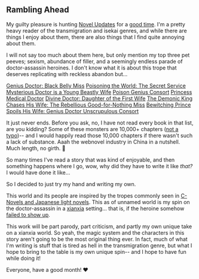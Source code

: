 ## Rambling Ahead

My guilty pleasure is hunting [Novel Updates](https://www.novelupdates.com/) for a [good time](content/NaNoWriMo/Webnovel-Recommendations.md). I'm a pretty heavy reader of the transmigration and isekai genres, and while there are things I enjoy about them, there are also things that I find quite annoying about them. 

I will not say too much about them here, but only mention my top three pet peeves; sexism, abundance of filler, and a seemingly endless parade of doctor-assassin heroines. I don't know what it is about this trope that deserves replicating with reckless abandon but...

[Genius Doctor: Black Belly Miss](https://www.novelupdates.com/series/genius-doctor-black-belly-miss/)
[Poisoning the World: The Secret Service Mysterious Doctor is a Young Beastly Wife](https://www.novelupdates.com/series/poisoning-the-world-the-secret-service-mysterious-doctor-is-a-young-beastly-wife/)
[Poison Genius Consort](https://www.novelupdates.com/series/poison-genius-consort/)
[Princess Medical Doctor](https://www.novelupdates.com/series/princess-medical-doctor/)
[Divine Doctor: Daughter of the First Wife](https://www.novelupdates.com/series/divine-doctor-daughter-of-the-first-wife/)
[The Demonic King Chases His Wife: The Rebellious Good-for-Nothing Miss](https://www.novelupdates.com/series/the-demonic-king-chases-his-wife-the-rebellious-good-for-nothing-miss/)
[Bewitching Prince Spoils His Wife: Genius Doctor Unscrupulous Consort](https://www.novelupdates.com/series/bewitching-prince-spoils-his-wife-genius-doctor-unscrupulous-consort/)

It just never ends. Before you ask, no, I have not read every book in that list, are you kidding? Some of these monsters are 10,000+ chapters ([not a typo](https://www.novelupdates.com/series/bewitching-prince-spoils-his-wife-genius-doctor-unscrupulous-consort/))--  and I would happily read those 10,000 chapters if there wasn't such a lack of substance. Aaah the webnovel industry in China in a nutshell. Much length, no girth. 🤭

So many times I've read a story that was kind of enjoyable, and then something happens where I go, wow, why did they have to write it like _that?_ I would have done it like...

So I decided to just try my hand and writing my own. 

This world and its people are inspired by the tropes commonly seen in [C-Novels and Japanese light novels](https://www.novelupdates.com). This as of unnamed world is my spin on the doctor-assassin in a [xianxia](https://en.wikipedia.org/wiki/Xianxia_(genre)) setting... that is, if the heroine somehow [failed to show up](TianDiRen-Blurb). 

This work will be part parody, part criticism, and partly my own unique take on a xianxia world. So yeah, the magic system and the characters in this story aren't going to be the most original thing ever. In fact, much of what I'm writing is stuff that is tired as hell in the transmigration genre, but what I hope to bring to the table is my own unique spin-- and I hope to have fun while doing it!

Everyone, have a good month! ❤️ 
